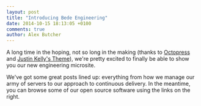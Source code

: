 ```yaml
---
layout: post
title: "Introducing Bede Engineering"
date: 2014-10-15 18:13:05 +0100
comments: true
author: Alex Butcher
---
```


A long time in the hoping, not so long in the making (thanks to [Octopress](http://octopress.org) and [Justin Kelly's Theme](https://github.com/wallace/justin-kelly-theme)), we're pretty excited to finally be able to show you our new engineering microsite.

We've got some great posts lined up: everything from how we manage our army of servers to our approach to continuous delivery. In the meantime, you can browse some of our open source software using the links on the right.
